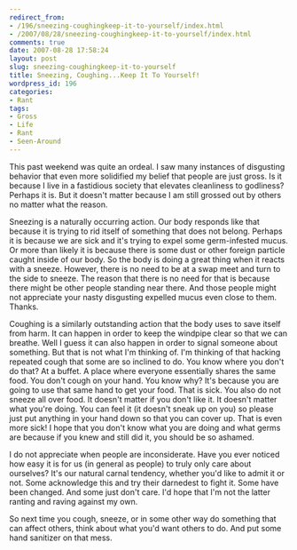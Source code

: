 ```yaml
---
redirect_from:
- /196/sneezing-coughingkeep-it-to-yourself/index.html
- /2007/08/28/sneezing-coughingkeep-it-to-yourself/index.html
comments: true
date: 2007-08-28 17:58:24
layout: post
slug: sneezing-coughingkeep-it-to-yourself
title: Sneezing, Coughing...Keep It To Yourself!
wordpress_id: 196
categories:
- Rant
tags:
- Gross
- Life
- Rant
- Seen-Around
---
```


This past weekend was quite an ordeal.  I saw many instances of disgusting behavior that even more solidified my belief that people are just gross.  Is it because I live in a fastidious society that elevates cleanliness to godliness?  Perhaps it is.  But it doesn't matter because I am still grossed out by others no matter what the reason.

Sneezing is a naturally occurring action.  Our body responds like that because it is trying to rid itself of something that does not belong.  Perhaps it is because we are sick and it's trying to expel some germ-infested mucus.  Or more than likely it is because there is some dust or other foreign particle caught inside of our body.  So the body is doing a great thing when it reacts with a sneeze.  However, there is no need to be at a swap meet and turn to the side to sneeze.  The reason that there is no need for that is because there might be other people standing near there.  And those people might not appreciate your nasty disgusting expelled mucus even close to them.  Thanks.

Coughing is a similarly outstanding action that the body uses to save itself from harm.  It can happen in order to keep the windpipe clear so that we can breathe.  Well I guess it can also happen in order to signal someone about something.  But that is not what I'm thinking of.  I'm thinking of that hacking repeated cough that some are so inclined to do.  You know where you don't do that?  At a buffet.  A place where everyone essentially shares the same food.  You don't cough on your hand.  You know why?  It's because you are going to use that same hand to get your food.  That is sick.  You also do not sneeze all over food.  It doesn't matter if you don't like it.  It doesn't matter what you're doing.  You can feel it (it doesn't sneak up on you) so please just put anything in your hand down so that you can cover up.  That is even more sick!  I hope that you don't know what you are doing and what germs are because if you knew and still did it, you should be so ashamed.

I do not appreciate when people are inconsiderate.  Have you ever noticed how easy it is for us (in general as people) to truly only care about ourselves?  It's our natural carnal tendency, whether you'd like to admit it or not.  Some acknowledge this and try their darnedest to fight it.  Some have been changed.  And some just don't care.  I'd hope that I'm not the latter ranting and raving against my own.  

So next time you cough, sneeze, or in some other way do something that can affect others, think about what you'd want others to do.  And put some hand sanitizer on that mess.
